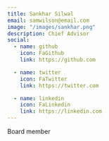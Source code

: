 ```yaml
---
title: Sankhar Silwal
email: samwilson@email.com
image: "/images/sankhar.png"
description: Chief Advisor
social:
  - name: github
    icon: FaGithub
    link: https://github.com

  - name: twitter
    icon: FaTwitter
    link: https://twitter.com

  - name: linkedin
    icon: FaLinkedin
    link: https://linkedin.com
---
```


Board member
